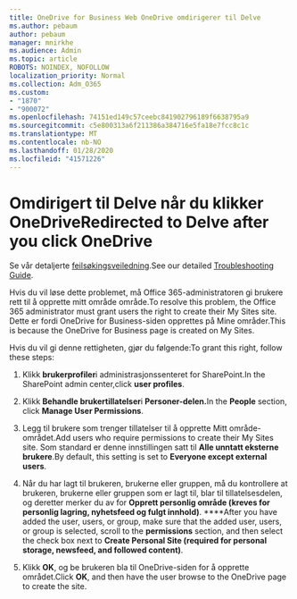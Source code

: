 ```yaml
---
title: OneDrive for Business Web OneDrive omdirigerer til Delve
ms.author: pebaum
author: pebaum
manager: mnirkhe
ms.audience: Admin
ms.topic: article
ROBOTS: NOINDEX, NOFOLLOW
localization_priority: Normal
ms.collection: Adm_O365
ms.custom:
- "1870"
- "900072"
ms.openlocfilehash: 74151ed149c57ceebc841902796189f6638795a9
ms.sourcegitcommit: c5e800313a6f211386a384716e5fa18e7fcc8c1c
ms.translationtype: MT
ms.contentlocale: nb-NO
ms.lasthandoff: 01/28/2020
ms.locfileid: "41571226"
---
```

# <a name="redirected-to-delve-after-you-click-onedrive"></a><span data-ttu-id="155c1-102">Omdirigert til Delve når du klikker OneDrive</span><span class="sxs-lookup"><span data-stu-id="155c1-102">Redirected to Delve after you click OneDrive</span></span>

<span data-ttu-id="155c1-103">Se vår detaljerte [feilsøkingsveiledning](https://docs.microsoft.com/sharepoint/support/sites/troubleshooting-guide-for-sites-stopped-at-provisioning).</span><span class="sxs-lookup"><span data-stu-id="155c1-103">See our detailed [Troubleshooting Guide](https://docs.microsoft.com/sharepoint/support/sites/troubleshooting-guide-for-sites-stopped-at-provisioning).</span></span>

<span data-ttu-id="155c1-104">Hvis du vil løse dette problemet, må Office 365-administratoren gi brukere rett til å opprette mitt område område.</span><span class="sxs-lookup"><span data-stu-id="155c1-104">To resolve this problem, the Office 365 administrator must grant users the right to create their My Sites site.</span></span> <span data-ttu-id="155c1-105">Dette er fordi OneDrive for Business-siden opprettes på Mine områder.</span><span class="sxs-lookup"><span data-stu-id="155c1-105">This is because the OneDrive for Business page is created on My Sites.</span></span>

<span data-ttu-id="155c1-106">Hvis du vil gi denne rettigheten, gjør du følgende:</span><span class="sxs-lookup"><span data-stu-id="155c1-106">To grant this right, follow these steps:</span></span>

1. <span data-ttu-id="155c1-107">Klikk **brukerprofiler**i administrasjonssenteret for SharePoint.</span><span class="sxs-lookup"><span data-stu-id="155c1-107">In the SharePoint admin center,click **user profiles**.</span></span>

2. <span data-ttu-id="155c1-108">Klikk **Behandle brukertillatelser**i **Personer-delen.**</span><span class="sxs-lookup"><span data-stu-id="155c1-108">In the **People** section, click **Manage User Permissions**.</span></span>

3. <span data-ttu-id="155c1-109">Legg til brukere som trenger tillatelser til å opprette Mitt område-området.</span><span class="sxs-lookup"><span data-stu-id="155c1-109">Add users who require permissions to create their My Sites site.</span></span> <span data-ttu-id="155c1-110">Som standard er denne innstillingen satt til **Alle unntatt eksterne brukere**.</span><span class="sxs-lookup"><span data-stu-id="155c1-110">By default, this setting is set to **Everyone except external users**.</span></span>

4. <span data-ttu-id="155c1-111">Når du har lagt til brukeren, brukerne eller gruppen, må du kontrollere at brukeren, brukerne eller gruppen som er lagt til, blar til tillatelsesdelen, og deretter merker du av for **Opprett personlig område (kreves for personlig lagring, nyhetsfeed og fulgt innhold)**. \*\*\*\*</span><span class="sxs-lookup"><span data-stu-id="155c1-111">After you have added the user, users, or group, make sure that the added user, users, or group is selected, scroll to the **permissions** section, and then select the check box next to **Create Personal Site (required for personal storage, newsfeed, and followed content)**.</span></span>

5. <span data-ttu-id="155c1-112">Klikk **OK**, og be brukeren bla til OneDrive-siden for å opprette området.</span><span class="sxs-lookup"><span data-stu-id="155c1-112">Click **OK**, and then have the user browse to the OneDrive page to create the site.</span></span>
